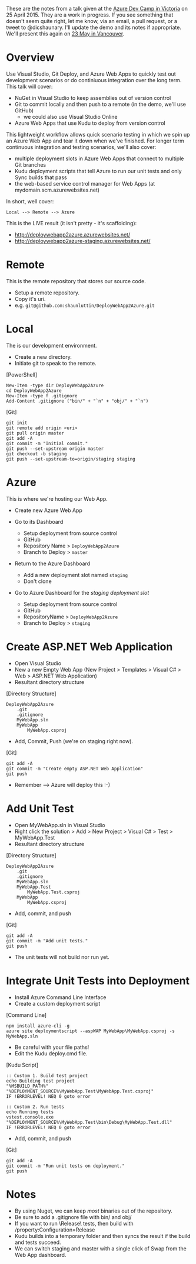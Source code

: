 These are the notes from a talk given at the [Azure Dev Camp in Victoria](http://www.meetup.com/Victoria-App-Developer/events/221644488/) on 25 April 2015. They are a work in progress. If you see something that doesn't seem quite right, let me know, via an email, a pull request, or a tweet to @dicshaunary. I'll update the demo and its notes if appropriate. We'll present this again on [23 May in Vancouver](http://www.meetup.com/Vancouver-Windows-Platform-Developers-Group/events/221830707/).

# Overview

Use Visual Studio, Git Deploy, and Azure Web Apps to quickly test out development scenarios or do continiuous integration over the long term. This talk will cover: 

* NuGet in Visual Studio to keep assemblies out of version control
* Git to commit locally and then push to a remote (in the demo, we'll use GitHub) 
    * we could also use Visual Studio Online 
* Azure Web Apps that use Kudu to deploy from version control

This lightweight workflow allows quick scenario testing in which we spin up an Azure Web App and tear it down when we've finished. For longer term continuous integration and testing scenarios, we'll also cover:

* multiple deployment slots in Azure Web Apps that connect to multiple Git branches
* Kudu deployment scripts that tell Azure to run our unit tests and only Sync builds that pass
* the web-based service control manager for Web Apps (at mydomain.scm.azurewebsites.net)

In short, well cover:

    Local --> Remote --> Azure

This is the LIVE result (it isn't pretty - it's scaffolding):

* http://deploywebapp2azure.azurewebsites.net/
* http://deploywebapp2azure-staging.azurewebsites.net/

# Remote

This is the remote repository that stores our source code.

* Setup a remote repository. 
* Copy it's uri.
* e.g. `git@github.com:shaunluttin/DeployWebApp2Azure.git`

# Local

The is our development environment.

* Create a new directory. 
* Initiate git to speak to the remote.

[PowerShell]

    New-Item -type dir DeployWebApp2Azure
    cd DeployWebApp2Azure
    New-Item -type f .gitignore
    Add-Content .gitignore ("bin/" + "`n" + "obj/" + "`n")
    
[Git]

    git init
    git remote add origin <uri>
    git pull origin master
    git add -A
    git commit -m "Initial commit."
    git push --set-upstream origin master
    git checkout -b staging
    git push --set-upstream-to=origin/staging staging

# Azure

This is where we're hosting our Web App.

* Create new Azure Web App

* Go to its Dashboard 
    * Setup deployment from source control
    * GitHub
    * Repository Name > `DeployWebApp2Azure`
    * Branch to Deploy > `master`

* Return to the Azure Dashboard
    * Add a new deployment slot named `staging`
    * Don't clone

* Go to Azure Dashboard for the *staging deployment slot*
    * Setup deployment from source control
    * GitHub
    * RepositoryName > `DeployWebApp2Azure`
    * Branch to Deploy > `staging`

# Create ASP.NET Web Application

* Open Visual Studio
* New a new Empty Web App (New Project > Templates > Visual C# > Web > ASP.NET Web Application)
* Resultant directory structure

[Directory Structure]

    DeployWebApp2Azure
        .git
        .gitignore
        MyWebApp.sln
        MyWebApp
            MyWebApp.csproj
            
* Add, Commit, Push (we're on staging right now).

[Git]

    git add -A
    git commit -m "Create empty ASP.NET Web Application"
    git push

* Remember --> Azure will deploy this :-)

# Add Unit Test 

* Open MyWebApp.sln in Visual Studio
* Right click the solution > Add > New Project > Visual C# > Test > MyWebApp.Test
* Resultant directory structure

[Directory Structure]

    DeployWebApp2Azure
        .git
        .gitignore
        MyWebApp.sln
        MyWebApp.Test
            MyWebApp.Test.csproj
        MyWebApp
            MyWebApp.csproj
    
* Add, commit, and push

[Git]

    git add -A
    git commit -m "Add unit tests."
    git push

* The unit tests will not build nor run yet. 

# Integrate Unit Tests into Deployment

* Install Azure Command Line Interface
* Create a custom deployment script

[Command Line]

    npm install azure-cli -g
    azure site deploymentscript --aspWAP MyWebApp\MyWebApp.csproj -s MyWebApp.sln

* Be careful with your file paths!
* Edit the Kudu deploy.cmd file.

[Kudu Script]

    :: Custom 1. Build test project
    echo Building test project
    "%MSBUILD_PATH%" "%DEPLOYMENT_SOURCE%\MyWebApp.Test\MyWebApp.Test.csproj"
    IF !ERRORLEVEL! NEQ 0 goto error

    :: Custom 2. Run tests
    echo Running tests
    vstest.console.exe "%DEPLOYMENT_SOURCE%\MyWebApp.Test\bin\Debug\MyWebApp.Test.dll"
    IF !ERRORLEVEL! NEQ 0 goto error

* Add, commit, and push

[Git]

    git add -A
    git commit -m "Run unit tests on deployment."
    git push

# Notes

* By using Nuget, we can keep *most* binaries out of the repository.
* Be sure to add a .gitignore file with bin/ and obj/
* If you want to run \Release\ tests, then build with /property:Configuration=Release
* Kudu builds into a temporary folder and then syncs the result if the build and tests succeed.
* We can switch staging and master with a single click of Swap from the Web App dashboard.
